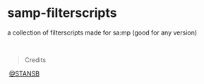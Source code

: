 # samp-filterscripts

a collection of filterscripts made for sa:mp (good for any version)

&nbsp;

>Credits

&nbsp;[@STANSB](https://github.com/ST4NSB/)
